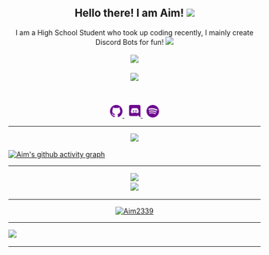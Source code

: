 <h2 align="center">
    Hello there! I am <strong>Aim</strong>! <img src="https://raw.githubusercontent.com/MartinHeinz/MartinHeinz/master/wave.gif" width="30px">
</h2>
<p align="center">
    I am a High School Student who took up coding recently, I mainly create Discord Bots for fun! <img src="https://github.com/TheDudeThatCode/TheDudeThatCode/blob/master/Assets/Developer.gif" width="55px"></h2>
<br>
<br>

<a href="https://github.com/Aim2339/">
        <img src="https://komarev.com/ghpvc/?username=Aim2339&color=blue" />
  </a> 
<br>
<br>

<a href="https://discord.com/users/756060979896385606">
        <img src="https://lanyard-profile-readme.vercel.app/api/756060979896385606?borderRadius=25px&idleMessage=Probably%20doing%20something%20else..." />
    </a>
</p>
&nbsp;
<p align="center">
    <a href="https://github.com/Aim2339/">
        <img src="./assets/icons/other/github-solid.svg/" width="25px" />
    </a>
    &nbsp;
    <a href="https://discord.com/users/756060979896385606">
        <img src="./assets/icons/other/discord-solid.svg/" width="25px" />
    </a>
    &nbsp;
    <a href="https://open.spotify.com/user/bzf5car9f3tgghezc7keq9tyo?si=cbacfa4433af4274">
        <img src="./assets/icons/other/spotify-solid.svg/" width="25px" />
    </a>
    
</p>
<hr/>
<p align="center">
    <a href="https://github.com/Aim2339/">
        <img src="https://github-readme-streak-stats.herokuapp.com?user=Aim2339&&count_private=true&hide_border=true&background=0D1117&currStreakLabel=FFFFFF&sideLabels=FFFFFF&currStreakNum=FFFFFF&dates=FFFFFF&sideNums=FFFFFF&fire=16c410&ring=16c410&stroke=FFFFFFFF)](https://git.io/streak-stats)" />
  </a> 
    
[![Aim's github activity graph](https://github-readme-activity-graph.cyclic.app/graph?username=Aim2339&theme=react-dark&count_private=true)](https://github.com/Aim2339/)

---
    
<p align="center">

  <a href="https://github.com/Aim2339/">
        <img src="https://github-readme-stats.vercel.app/api?username=Aim2339&show_icons=true&theme=tokyonight&count_private=true&show_icons=true" />
  </a> 
<br>
<a href="https://github.com/Aim2339/">
        <img src="https://github-readme-stats.vercel.app/api/top-langs/?username=Aim2339&theme=tokyonight&langs_count=8&layout=compact&count_private=true&show_icons=true" />
  </a> 
</p>

---

<p align="center"> <a href="https://github.com/ryo-ma/github-profile-trophy"><img src="https://github-profile-trophy.vercel.app/?username=Aim2339&layout=compact&theme=algolia" alt="Aim2339" /></a> </p>

---
    
<img src="https://imgur.com/rilHVxA.png"/> 

---

<!---
Aim2339/Aim2339 is a ✨ special ✨ repository because its `README.md` (this file) appears on your GitHub profile.
You can click the Preview link to take a look at your changes.
--->
